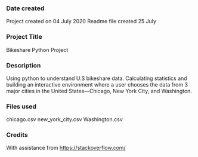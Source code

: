 ### Date created
Project created on 04 July 2020
Readme file created 25 July

### Project Title
Bikeshare Python Project

### Description
Using python to understand U.S bikeshare data. Calculating statistics and building an interactive environment where a user chooses the data from 3 major cities in the United States—Chicago, New York City, and Washington.

### Files used
chicago.csv
new_york_city.csv
Washington.csv

### Credits
With assistance from https://stackoverflow.com/
